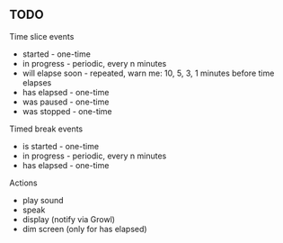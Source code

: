 ## TODO

Time slice events
* started - one-time
* in progress - periodic, every n minutes
* will elapse soon - repeated, warn me: 10, 5, 3, 1 minutes before time elapses
* has elapsed - one-time
* was paused - one-time
* was stopped - one-time

Timed break events
* is started - one-time
* in progress - periodic, every n minutes
* has elapsed - one-time

Actions
* play sound
* speak
* display (notify via Growl)
* dim screen (only for has elapsed)
